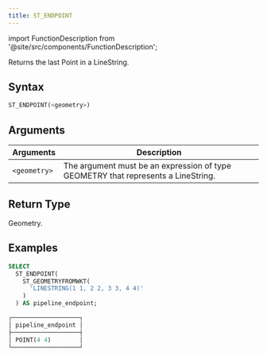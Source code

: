 ```yaml
---
title: ST_ENDPOINT
---
```

import FunctionDescription from '@site/src/components/FunctionDescription';

<FunctionDescription description="Introduced or updated: v1.2.458"/>

Returns the last Point in a LineString.

## Syntax

```sql
ST_ENDPOINT(<geometry>)
```

## Arguments

| Arguments    | Description                                                                       |
|--------------|-----------------------------------------------------------------------------------|
| `<geometry>` | The argument must be an expression of type GEOMETRY that represents a LineString. |

## Return Type

Geometry.

## Examples

```sql
SELECT
  ST_ENDPOINT(
    ST_GEOMETRYFROMWKT(
      'LINESTRING(1 1, 2 2, 3 3, 4 4)'
    )
  ) AS pipeline_endpoint;

┌───────────────────┐
│ pipeline_endpoint │
├───────────────────┤
│ POINT(4 4)        │
└───────────────────┘
```
